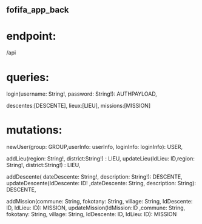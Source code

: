 ## fofifa_app_back

# endpoint: 
/api

# queries:

login(username: String!, password: String!): AUTHPAYLOAD,

descentes:[DESCENTE],
lieux:[LIEU],
missions:[MISSION]

# mutations: 

newUser(group: GROUP,userInfo: userInfo, loginInfo: loginInfo): USER,

addLieu(region: String!, district:String!) : LIEU,
updateLieu(IdLieu: ID,region: String!, district:String!) : LIEU,

addDescente( dateDescente: String!, description: String!): DESCENTE,
updateDescente(IdDescente: ID! ,dateDescente: String, description: String): DESCENTE,

addMission(commune: String, fokotany: String, village: String, IdDescente: ID, IdLieu: ID): MISSION,
updateMission(IdMission:ID ,commune: String, fokotany: String, village: String, IdDescente: ID, IdLieu: ID): MISSION